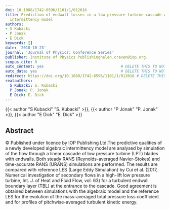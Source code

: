 ```yaml
---
doi: 10.1088/1742-6596/1101/1/012016
title: Prediction of endwall losses in a low pressure turbine cascade with an algebraic
  intermittency model
authors:
- S Kubacki
- P Jonak
- E Dick
keywords: []
date: '2018-10-23'
journal: 'Journal of Physics: Conference Series'
publisher: Institute of Physics Publishinghelen.craven@iop.org
scopus_cite: 0
auto_content: yes                                  # DELETE THIS TO NOT AUTO GENERATE CONTENT
auto_data: yes                                     # DELETE THIS TO NOT AUTO GENERATE METADATA
redirect: https://doi.org/10.1088/1742-6596/1101/1/012016 # DELETE THIS TO NOT REDIRECT
realauthors:
  S Kubacki: S. Kubacki
  P Jonak: P. Jonak
  E Dick: E. Dick
---
```

{{< author "S Kubacki" "S. Kubacki" >}}, {{< author "P Jonak" "P. Jonak" >}}, {{< author "E Dick" "E. Dick" >}}

## Abstract
© Published under licence by IOP Publishing Ltd.The predictive qualities of a newly developed algebraic intermittency model are analysed by simulation of the flow through a linear cascade of low pressure turbine (LPT) blades with endwalls. Both steady RANS (Reynolds-averaged Navier-Stokes) and time-accurate RANS (URANS) simulations are performed. The results are compared with reference LES (Large Eddy Simulation) by Cui et al. (2017, Numerical investigation of secondary flows in a high-lift low pressure turbine, Int. J. of Heat and Fluid Flow, vol. 63) for a turbulent endwall boundary layer (TBL) at the entrance to the cascade. Good agreement is obtained between simulations with the algebraic model and the reference LES for the evolution of the mass-averaged total pressure loss coefficient and for profiles of pitchwise-averaged turbulent kinetic energy.
